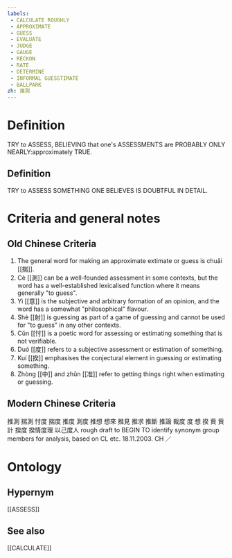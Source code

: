 ```yaml
---
labels: 
 - CALCULATE ROUGHLY
 - APPROXIMATE
 - GUESS
 - EVALUATE
 - JUDGE
 - GAUGE
 - RECKON
 - RATE
 - DETERMINE
 - INFORMAL GUESSTIMATE
 - BALLPARK
zh: 推測
---
```


# Definition
TRY to ASSESS, BELIEVING that one's ASSESSMENTS are PROBABLY ONLY NEARLY:approximately TRUE.
## Definition
TRY to ASSESS SOMETHING ONE BELIEVES IS DOUBTFUL IN DETAIL.
# Criteria and general notes
## Old Chinese Criteria
1. The general word for making an approximate extimate or guess is chuǎi [[揣]].
2. Cè [[測]] can be a well-founded assessment in some contexts, but the word has a well-established lexicalised function where it means generally "to guess".
3. Yì [[意]] is the subjective and arbitrary formation of an opinion, and the word has a somewhat "philosophical" flavour.
4. Shè [[射]] is guessing as part of a game of guessing and cannot be used for "to guess" in any other contexts.
5. Cǔn [[忖]] is a poetic word for assessing or estimating something that is not verifiable.
6. Duó [[度]] refers to a subjective assessment or estimation of something.
7. Kuí [[揆]] emphasises the conjectural element in guessing or estimating something.
8. Zhòng [[中]] and zhǔn [[准]] refer to getting things right when estimating or guessing.
## Modern Chinese Criteria
推測
揣測
忖度
揣度
推度
測度
推想
想來
推見
推求
推斷
推論
裁度
度
想
揆
貲
貲計
揆度
揆情度理
以己度人
rough draft to BEGIN TO identify synonym group members for analysis, based on CL etc. 18.11.2003. CH ／
# Ontology

## Hypernym
[[ASSESS]]
## See also
[[CALCULATE]]